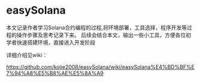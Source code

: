 # easySolana
本文记录作者学习Solana合约编程的过程,将环境部署，工具选择，程序开发等过程的操作步骤及思考记录下来。
后续会结合本文，输出一些小工具，方便各位初学者快速搭建环境，直接进入开发阶段

详细介绍见wiki：

https://github.com/kojie2008/easySolana/wiki/easySolana%E4%BD%BF%E7%94%A8%E5%B8%AE%E5%8A%A9


